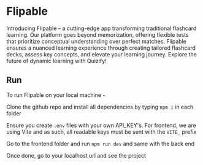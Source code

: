 # Flipable

Introducing Flipable – a cutting-edge app transforming traditional flashcard learning. Our platform goes beyond memorization, offering flexible tests that prioritize conceptual understanding over perfect matches. Flipable ensures a nuanced learning experience through creating tailored flashcard decks, assess key concepts, and elevate your learning journey. Explore the future of dynamic learning with Quizify!

## Run

To run Flipable on your local machine -

Clone the github repo and install all dependencies by typing  `npm i` in each folder

Ensure you create `.env` files with your own API_KEY's. For frontend, we are using Vite and as such, all readable keys must be sent with the `VITE_` prefix

Go to the frontend folder and run `npm run dev` and same with the back end

Once done, go to your localhost url and see the project
